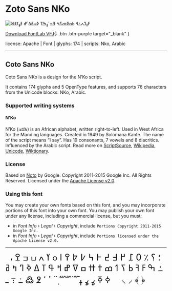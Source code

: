 

# Zoto Sans NKo

![ߓߪߣߍߑߞ ߕߛߧߘߖߤ ߟߏߵߨߒߠ ߢߎߥߡߴߝ ߔߩߌߙߊߦ](images/zotosans-nko.svg)

[Download FontLab VFJ](https://downgit.github.io/#/home?url=https://github.com/fontlabcom/getgo-fonts/blob/main/getgo-fonts/apache/zotosans/zotosans-nko.ttf){: .btn .btn-purple target="_blank" }

license: Apache \| Font \| glyphs: 174 \| scripts: Nko, Arabic

---


## Coto Sans NKo

Coto Sans NKo is a design for the N’Ko script.

It contains 174 glyphs and 5 OpenType features, and supports 76 characters from the Unicode blocks: NKo, Arabic.


### Supported writing systems


#### N’Ko

N’Ko (ߒߞߏ) is an African alphabet, written right-to-left. Used in West Africa for the Manding languages. Created in 1949 by Solomana Kante. The name of the script means “I say”. Has 19 consonants, 7 vowels and 8 diacritics. Influenced by the Arabic script. Read more on [ScriptSource](https://scriptsource.org/scr/Nkoo), [Wikipedia](https://en.wikipedia.org/wiki/ISO_15924:Nkoo), [Unicode](https://www.unicode.org/versions/Unicode13.0.0/ch19.pdf#G18603), [Wiktionary](https://en.wiktionary.org/wiki/Category:N%27Ko_script).


### License

Based on [Noto](https://github.com/notofonts) by Google. Copyright 2011-2015 Google Inc. All Rights Reserved. Licensed under the [Apache License v2.0](https://www.apache.org/licenses/LICENSE-2.0.txt).

### Using this font

You may create your own fonts based on this font, and you may incorporate portions of this font into your own font. You may publish your own font under any license, including a commercial license, but you must:

- in _Font Info › Legal › Copyright_, include `Portions Copyright 2011-2015 Google Inc.`
- in _Font Info › Legal › Copyright_, include `Portions licensed under the Apache License v2.0.`


---

<div style="font-family: Zoto Sans NKo; font-size: 2em;">
       ، ؛ ؟ ٪ ߀ ߁ ߂ ߃ ߄ ߅ ߆ ߇ ߈ ߉ ߊ ߋ ߌ ߍ ߎ ߏ ߐ ߑ ߒ ߓ ߔ ߕ ߖ ߗ ߘ ߙ ߚ ߛ ߜ ߝ ߞ ߟ ߠ ߡ ߢ ߣ ߤ ߥ ߦ ߧ ߨ ߩ ߪ ߫ ߬ ߭ ߮ ߯ ߰ ߱ ߲ ߳ ߴ ߵ ߶ ߷ ߸ ߹ ߺ ‌ ‍ ‎ ‏ ⸜ ⸝ ﴾ ﴿ ﻿
</div>

